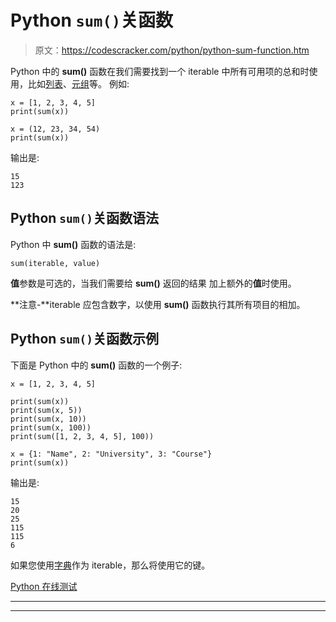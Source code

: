 # Python `sum()`关函数

> 原文：<https://codescracker.com/python/python-sum-function.htm>

Python 中的 **sum()** 函数在我们需要找到一个 iterable 中所有可用项的总和时使用，比如[列表](/python/python-lists.htm)、[元组](/python/python-tuples.htm)等。 例如:

```
x = [1, 2, 3, 4, 5]
print(sum(x))

x = (12, 23, 34, 54)
print(sum(x))
```

输出是:

```
15
123
```

## Python `sum()`关函数语法

Python 中 **sum()** 函数的语法是:

```
sum(iterable, value)
```

**值**参数是可选的，当我们需要给 **sum()** 返回的结果 加上额外的**值**时使用。

**注意-**iterable 应包含数字，以使用 **sum()** 函数执行其所有项目的相加。

## Python `sum()`关函数示例

下面是 Python 中的 **sum()** 函数的一个例子:

```
x = [1, 2, 3, 4, 5]

print(sum(x))
print(sum(x, 5))
print(sum(x, 10))
print(sum(x, 100))
print(sum([1, 2, 3, 4, 5], 100))

x = {1: "Name", 2: "University", 3: "Course"}
print(sum(x))
```

输出是:

```
15
20
25
115
115
6
```

如果您使用[字典](/python/python-dictionary.htm)作为 iterable，那么将使用它的键。

[Python 在线测试](/exam/showtest.php?subid=10)

* * *

* * *